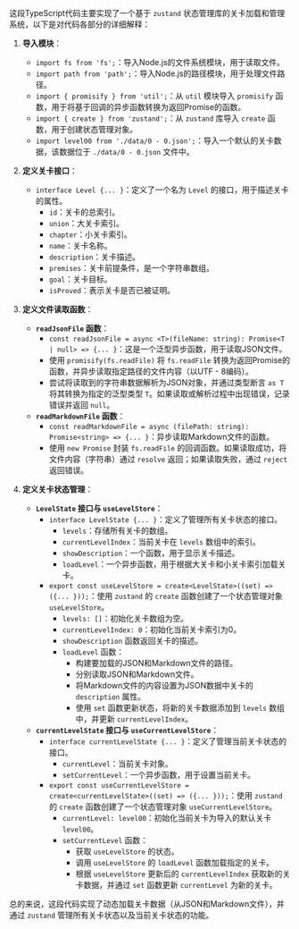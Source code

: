 这段TypeScript代码主要实现了一个基于 `zustand` 状态管理库的关卡加载和管理系统，以下是对代码各部分的详细解释：

1. **导入模块**：
    - `import fs from 'fs';`：导入Node.js的文件系统模块，用于读取文件。
    - `import path from 'path';`：导入Node.js的路径模块，用于处理文件路径。
    - `import { promisify } from 'util';`：从 `util` 模块导入 `promisify` 函数，用于将基于回调的异步函数转换为返回Promise的函数。
    - `import { create } from 'zustand';`：从 `zustand` 库导入 `create` 函数，用于创建状态管理对象。
    - `import level00 from './data/0 - 0.json';`：导入一个默认的关卡数据，该数据位于 `./data/0 - 0.json` 文件中。

2. **定义关卡接口**：
    - `interface Level {... }`：定义了一个名为 `Level` 的接口，用于描述关卡的属性。
        - `id`：关卡的总索引。
        - `union`：大关卡索引。
        - `chapter`：小关卡索引。
        - `name`：关卡名称。
        - `description`：关卡描述。
        - `premises`：关卡前提条件，是一个字符串数组。
        - `goal`：关卡目标。
        - `isProved`：表示关卡是否已被证明。

3. **定义文件读取函数**：
    - **`readJsonFile` 函数**：
        - `const readJsonFile = async <T>(fileName: string): Promise<T | null> => {... }`：这是一个泛型异步函数，用于读取JSON文件。
        - 使用 `promisify(fs.readFile)` 将 `fs.readFile` 转换为返回Promise的函数，并异步读取指定路径的文件内容（以UTF - 8编码）。
        - 尝试将读取到的字符串数据解析为JSON对象，并通过类型断言 `as T` 将其转换为指定的泛型类型 `T`。如果读取或解析过程中出现错误，记录错误并返回 `null`。
    - **`readMarkdownFile` 函数**：
        - `const readMarkdownFile = async (filePath: string): Promise<string> => {... }`：异步读取Markdown文件的函数。
        - 使用 `new Promise` 封装 `fs.readFile` 的回调函数。如果读取成功，将文件内容（字符串）通过 `resolve` 返回；如果读取失败，通过 `reject` 返回错误。

4. **定义关卡状态管理**：
    - **`LevelState` 接口与 `useLevelStore`**：
        - `interface LevelState {... }`：定义了管理所有关卡状态的接口。
            - `levels`：存储所有关卡的数组。
            - `currentLevelIndex`：当前关卡在 `levels` 数组中的索引。
            - `showDescription`：一个函数，用于显示关卡描述。
            - `loadLevel`：一个异步函数，用于根据大关卡和小关卡索引加载关卡。
        - `export const useLevelStore = create<LevelState>((set) => ({... }));`：使用 `zustand` 的 `create` 函数创建了一个状态管理对象 `useLevelStore`。
            - `levels: []`：初始化关卡数组为空。
            - `currentLevelIndex: 0`：初始化当前关卡索引为0。
            - `showDescription` 函数返回关卡的描述。
            - `loadLevel` 函数：
                - 构建要加载的JSON和Markdown文件的路径。
                - 分别读取JSON和Markdown文件。
                - 将Markdown文件的内容设置为JSON数据中关卡的 `description` 属性。
                - 使用 `set` 函数更新状态，将新的关卡数据添加到 `levels` 数组中，并更新 `currentLevelIndex`。
    - **`currentLevelState` 接口与 `useCurrentLevelStore`**：
        - `interface currentLevelState {... }`：定义了管理当前关卡状态的接口。
            - `currentLevel`：当前关卡对象。
            - `setCurrentLevel`：一个异步函数，用于设置当前关卡。
        - `export const useCurrentLevelStore = create<currentLevelState>((set) => ({... }));`：使用 `zustand` 的 `create` 函数创建了一个状态管理对象 `useCurrentLevelStore`。
            - `currentLevel: level00`：初始化当前关卡为导入的默认关卡 `level00`。
            - `setCurrentLevel` 函数：
                - 获取 `useLevelStore` 的状态。
                - 调用 `useLevelStore` 的 `loadLevel` 函数加载指定的关卡。
                - 根据 `useLevelStore` 更新后的 `currentLevelIndex` 获取新的关卡数据，并通过 `set` 函数更新 `currentLevel` 为新的关卡。

总的来说，这段代码实现了动态加载关卡数据（从JSON和Markdown文件），并通过 `zustand` 管理所有关卡状态以及当前关卡状态的功能。